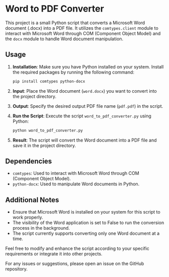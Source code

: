 # Word to PDF Converter

This project is a small Python script that converts a Microsoft Word document (.docx) into a PDF file. It utilizes the `comtypes.client` module to interact with Microsoft Word through COM (Component Object Model) and the `docx` module to handle Word document manipulation.

## Usage

1. **Installation**: Make sure you have Python installed on your system. Install the required packages by running the following command:

    ```bash
    pip install comtypes python-docx
    ```

2. **Input**: Place the Word document (`word.docx`) you want to convert into the project directory.

3. **Output**: Specify the desired output PDF file name (`pdf.pdf`) in the script.

4. **Run the Script**: Execute the script `word_to_pdf_converter.py` using Python:

    ```bash
    python word_to_pdf_converter.py
    ```

5. **Result**: The script will convert the Word document into a PDF file and save it in the project directory.

## Dependencies

- `comtypes`: Used to interact with Microsoft Word through COM (Component Object Model).
- `python-docx`: Used to manipulate Word documents in Python.

## Additional Notes

- Ensure that Microsoft Word is installed on your system for this script to work properly.
- The visibility of the Word application is set to False to run the conversion process in the background.
- The script currently supports converting only one Word document at a time.

Feel free to modify and enhance the script according to your specific requirements or integrate it into other projects.

For any issues or suggestions, please open an issue on the GitHub repository.
